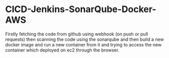 # CICD-Jenkins-SonarQube-Docker-AWS
Firstly fetching the code from github using webhook (on push or pull requests) then scanning the code using the sonarqube and then build a new docker image and run a new container from it and trying to access the new container which deployed on ec2 through the browser.
